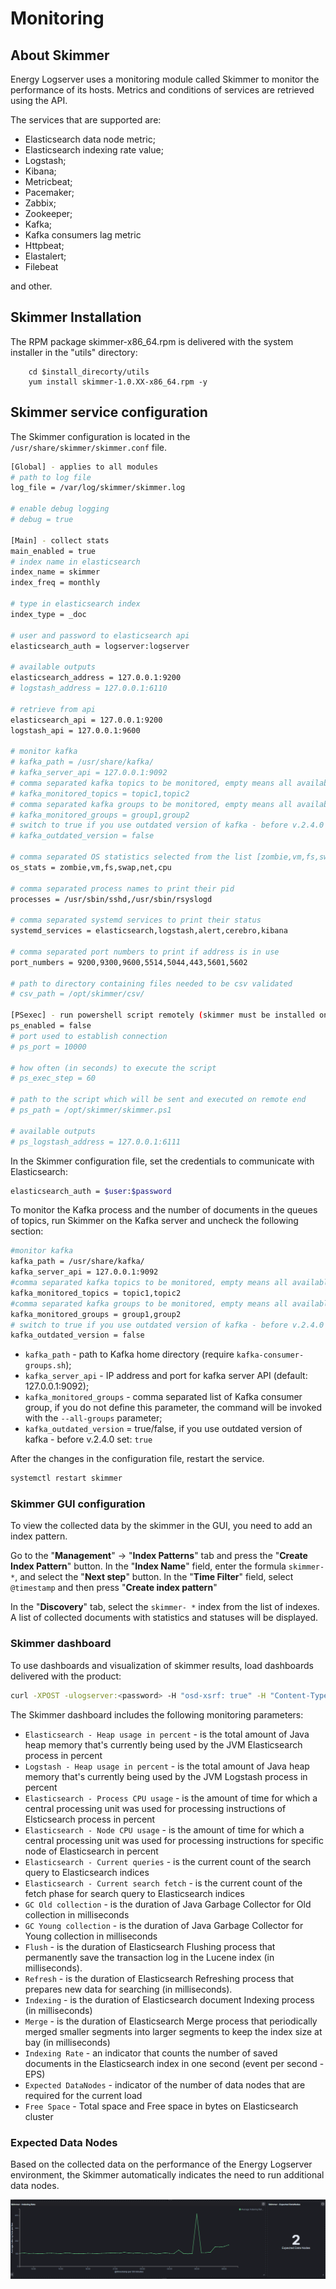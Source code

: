 # Monitoring

## About Skimmer

Energy Logserver uses a monitoring module called Skimmer to monitor the performance of its hosts. Metrics and conditions of services are retrieved using the API.

The services that are supported are:

- Elasticsearch data node metric;
- Elasticsearch indexing rate value;
- Logstash;
- Kibana;
- Metricbeat;
- Pacemaker;
- Zabbix;
- Zookeeper;
- Kafka;
- Kafka consumers lag metric
- Httpbeat;
- Elastalert;
- Filebeat

and other.

## Skimmer Installation ##

The RPM package skimmer-x86_64.rpm is delivered with the system installer in the "utils" directory:

		cd $install_direcorty/utils
		yum install skimmer-1.0.XX-x86_64.rpm -y

## Skimmer service configuration ##

The Skimmer configuration is located in the `/usr/share/skimmer/skimmer.conf` file.

```bash
[Global] - applies to all modules
# path to log file
log_file = /var/log/skimmer/skimmer.log

# enable debug logging
# debug = true

[Main] - collect stats
main_enabled = true
# index name in elasticsearch
index_name = skimmer
index_freq = monthly

# type in elasticsearch index
index_type = _doc

# user and password to elasticsearch api
elasticsearch_auth = logserver:logserver

# available outputs
elasticsearch_address = 127.0.0.1:9200
# logstash_address = 127.0.0.1:6110

# retrieve from api
elasticsearch_api = 127.0.0.1:9200
logstash_api = 127.0.0.1:9600

# monitor kafka
# kafka_path = /usr/share/kafka/
# kafka_server_api = 127.0.0.1:9092
# comma separated kafka topics to be monitored, empty means all available topics
# kafka_monitored_topics = topic1,topic2
# comma separated kafka groups to be monitored, empty means all available groups (if kafka_outdated_version = false)
# kafka_monitored_groups = group1,group2
# switch to true if you use outdated version of kafka - before v.2.4.0
# kafka_outdated_version = false

# comma separated OS statistics selected from the list [zombie,vm,fs,swap,net,cpu]
os_stats = zombie,vm,fs,swap,net,cpu

# comma separated process names to print their pid
processes = /usr/sbin/sshd,/usr/sbin/rsyslogd

# comma separated systemd services to print their status
systemd_services = elasticsearch,logstash,alert,cerebro,kibana

# comma separated port numbers to print if address is in use
port_numbers = 9200,9300,9600,5514,5044,443,5601,5602

# path to directory containing files needed to be csv validated
# csv_path = /opt/skimmer/csv/

[PSexec] - run powershell script remotely (skimmer must be installed on Windows)
ps_enabled = false
# port used to establish connection
# ps_port = 10000

# how often (in seconds) to execute the script
# ps_exec_step = 60

# path to the script which will be sent and executed on remote end
# ps_path = /opt/skimmer/skimmer.ps1

# available outputs
# ps_logstash_address = 127.0.0.1:6111

```

In the Skimmer configuration file, set the credentials to communicate with Elasticsearch:

```bash
elasticsearch_auth = $user:$password
```

To monitor the Kafka process and the number of documents in the queues of topics, run Skimmer on the Kafka server and uncheck the following section:

```bash
#monitor kafka
kafka_path = /usr/share/kafka/
kafka_server_api = 127.0.0.1:9092
#comma separated kafka topics to be monitored, empty means all available topics
kafka_monitored_topics = topic1,topic2
#comma separated kafka groups to be monitored, empty means all available groups (if kafka_outdated_version = false)
kafka_monitored_groups = group1,group2
# switch to true if you use outdated version of kafka - before v.2.4.0
kafka_outdated_version = false

```

- `kafka_path` - path to Kafka home directory (require `kafka-consumer-groups.sh`);
- `kafka_server_api`  -  IP  address and port for kafka server API (default: 127.0.0.1:9092);
- `kafka_monitored_groups` - comma separated list of Kafka consumer group, if you do not define this parameter, the command will be invoked with the `--all-groups` parameter;
- `kafka_outdated_version` = true/false, if you use outdated version of kafka - before v.2.4.0 set: `true`

After the changes in the configuration file, restart the service.

```bash
systemctl restart skimmer
```

### Skimmer GUI configuration ###

To view the collected data by the skimmer in the GUI, you need to add an index pattern.

Go to the "**Management**" -> "**Index Patterns**" tab and press the "**Create Index Pattern**" button. In the "**Index Name**" field, enter the formula `skimmer- *`, and select the "**Next step**" button. In the "**Time Filter**" field, select `@timestamp` and then press "**Create index pattern**"

In the "**Discovery**" tab, select the `skimmer- *` index from the list of indexes. A list of collected documents with statistics and statuses will be displayed.

### Skimmer dashboard ###

To use dashboards and visualization of skimmer results, load dashboards delivered with the product:

```bash
curl -XPOST -ulogserver:<password> -H "osd-xsrf: true" -H "Content-Type: application/json" "https://127.0.0.1:5601/api/opensearch-dashboards/dashboards/import?force=true" -d@/usr/share/kibana/kibana_objects/skimmer_objects.json
```

The Skimmer dashboard includes the following monitoring parameters:

- `Elasticsearch - Heap usage in percent` -  is the total amount of Java heap memory that's currently being used by the JVM Elasticsearch process in percent
- `Logstash - Heap usage in percent` -  is the total amount of Java heap memory that's currently being used by the JVM Logstash process in percent
- `Elasticsearch - Process CPU usage` - is the amount of time for which a central processing unit was used for processing instructions of Elsticsearch process in percent
- `Elasticsearch - Node CPU usage` - is the amount of time for which a central processing unit was used for processing instructions for specific node of Elasticsearch in percent
- `Elasticsearch - Current queries` - is the current count of the search query to Elasticsearch indices
- `Elasticsearch - Current search fetch` - is the current count of the fetch phase for search query to Elasticsearch indices
- `GC Old collection` - is the duration of Java Garbage Collector for Old collection in milliseconds
- `GC Young collection` - is the duration of Java Garbage Collector for Young collection in milliseconds
- `Flush` - is the duration of Elasticsearch Flushing process that permanently save the transaction log in the Lucene index (in milliseconds).
- `Refresh` -  is the duration of Elasticsearch Refreshing process that prepares new data for searching (in milliseconds).
- `Indexing` - is the duration of Elasticsearch document Indexing process  (in milliseconds)
- `Merge` - is the duration of Elasticsearch Merge process that periodically merged smaller segments into larger segments to keep the index size at bay (in milliseconds)
- `Indexing Rate` - an indicator that counts the number of saved documents in the Elasticsearch index in one second (event per second - EPS)
- `Expected DataNodes` - indicator of the number of data nodes that are required for the current load
- `Free Space` - Total space and Free space in bytes on Elasticsearch cluster

### Expected Data Nodes ###

Based on the collected data on the performance of the Energy Logserver environment, the Skimmer automatically indicates the need to run additional data nodes.

![](/media/media/image151.png) 